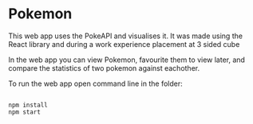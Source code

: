 # Pokemon
This web app uses the PokeAPI and visualises it. 
It was made using the React library and during a work experience placement at 3 sided cube

In the web app you can view Pokemon, favourite them to view later, and compare the statistics of two pokemon against eachother.

To run the web app open command line in the folder:
```

npm install     
npm start

```
